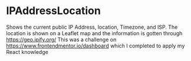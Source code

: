 # IPAddressLocation
Shows the current public IP Address, location, Timezone, and ISP.
The location is shown on a Leaflet map and the information is gotten through https://geo.ipify.org/
This was a challenge on https://www.frontendmentor.io/dashboard which I completed to apply my React knowledge